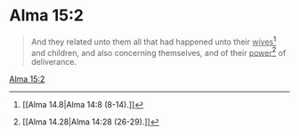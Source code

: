 # Alma 15:2

> And they related unto them all that had happened unto their <u>wives</u>[^a] and children, and also concerning themselves, and of their <u>power</u>[^b] of deliverance.

[Alma 15:2](https://www.churchofjesuschrist.org/study/scriptures/bofm/alma/15?lang=eng&id=p2#p2)


[^a]: [[Alma 14.8|Alma 14:8 (8-14).]]
[^b]: [[Alma 14.28|Alma 14:28 (26-29).]]
